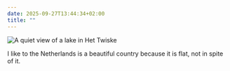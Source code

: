 ```yaml
---
date: 2025-09-27T13:44:34+02:00
title: ""
---
```

![A quiet view of a lake in Het Twiske](/img/photos/2025-09-27-13-43-41.jpeg)

I like to the Netherlands is a beautiful country because it is flat, not in spite of it. 